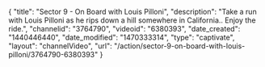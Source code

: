 {
    "title": "Sector 9 - On Board with Louis Pilloni",
    "description": "Take a run with Louis Pilloni as he rips down a hill somewhere in California.. Enjoy the ride.",
    "channelid": "3764790",
    "videoid": "6380393",
    "date_created": "1440446440",
    "date_modified": "1470333314",
    "type": "captivate",
    "layout": "channelVideo",
    "url": "\/action\/sector-9-on-board-with-louis-pilloni\/3764790-6380393"
}
